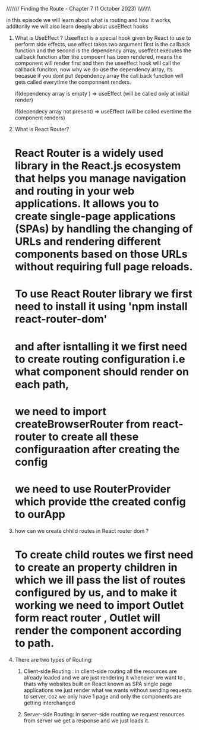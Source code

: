 /////// Finding the Route - Chapter 7 (1 October 2023) \\\\\\\\\\\\\\\

in this episode we will learn about what is routing and how it works, additonlly we will also learn deeply about useEffect hooks

1. What is UseEffect ?
   Useeffect is a special hook given by React to use to perform side effects, use effect takes two argument first is the callback function and the second is the dependency array, useffect executes the callback function after the compoent has been rendered, means the component will render first and then the useeffect hook will call the callback funciton, now why we do use the dependency array, its becasue if you dont put dependency array the call back function will gets called everytime the componnent renders.

   if(dependency array is empty ) => useEffect (will be called only at initial render)

   if(dependecy array not present) => useEffect (will be called evertime the component renders)

2. What is React Router?

   # React Router is a widely used library in the React.js ecosystem that helps you manage navigation and routing in your web applications. It allows you to create single-page applications (SPAs) by handling the changing of URLs and rendering different components based on those URLs without requiring full page reloads.

   # To use React Router library we first need to install it using 'npm install react-router-dom'

   # and after isntalling it we first need to create routing configuration i.e what component should render on each path,

   # we need to import createBrowserRouter from react-router to create all these configuraation after creating the config

   # we need to use RouterProvider which provide tthe created config to ourApp

3. how can we create chhild routes in React router dom ?

   # To create child routes we first need to create an property children in which we ill pass the list of routes configured by us, and to make it working we need to import Outlet form react router , Outlet will render the component according to path.

4. There are two types of Routing:

   1. Client-side Routing : in client-side routing all the resources are already loaded and we are just rendering it whenever we want to , thats why websites built on React known as SPA single page applications we just render what we wants without sending requests to server, coz we only have 1 page and only the components are getting interchanged

   2. Server-side Routing: in server-side routting we request resources from server we get a response and we just loads it.
